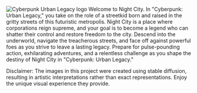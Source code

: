![Cyberpunk Urban Legacy logo](https://github.com/pslib-cz/2022-p2a-PeterHonzejk-PRG-Cyberpunk-Urban-Legacy/blob/main/img/logo/Cyberpunk%20Urban%20Legacy%20logo.PNG)
Welcome to Night City. In "Cyberpunk: Urban Legacy," you take on the role of a streetkid born and raised in the gritty streets of this futuristic metropolis. Night City is a place where corporations reign supreme, and your goal is to become a legend who can shatter their control and restore freedom to the city. Descend into the underworld, navigate the treacherous streets, and face off against powerful foes as you strive to leave a lasting legacy. Prepare for pulse-pounding action, exhilarating adventures, and a relentless challenge as you shape the destiny of Night City in "Cyberpunk: Urban Legacy."

Disclaimer: The images in this project were created using stable diffusion, resulting in artistic interpretations rather than exact representations. Enjoy the unique visual experience they provide.
